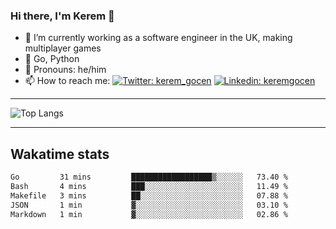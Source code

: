 ### Hi there, I'm Kerem 👋

- 🔭 I’m currently working as a software engineer in the UK, making multiplayer games
- :seedling: Go, Python
- :man: Pronouns: he/him
- 📫 How to reach me: [![Twitter: kerem_gocen](https://img.shields.io/twitter/follow/kerem_gocen?style=social)](https://twitter.com/kerem_gocen)
[![Linkedin: keremgocen](https://img.shields.io/badge/kerem-linkedin-blue?style=flat-square&logo=Linkedin&logoColor=white&link=https://www.linkedin.com/in/keremgocen/)](https://www.linkedin.com/in/keremgocen/)
<!--
**keremgocen/keremgocen** is a ✨ _special_ ✨ repository because its `README.md` (this file) appears on your GitHub profile.

Here are some ideas to get you started:

- 🔭 I’m currently working on ...
- 🌱 I’m currently learning ...
- 👯 I’m looking to collaborate on ...
- 🤔 I’m looking for help with ...
- 💬 Ask me about ...
- 📫 How to reach me: ...
- 😄 Pronouns: ...
- ⚡ Fun fact: ...
-->

---

![Top Langs](https://github-readme-stats.vercel.app/api/top-langs/?username=keremgocen&layout=compact)

---

## Wakatime stats

<!--START_SECTION:waka-->

```txt
Go         31 mins         ██████████████████▒░░░░░░   73.40 %
Bash       4 mins          ███░░░░░░░░░░░░░░░░░░░░░░   11.49 %
Makefile   3 mins          ██░░░░░░░░░░░░░░░░░░░░░░░   07.88 %
JSON       1 min           ▓░░░░░░░░░░░░░░░░░░░░░░░░   03.10 %
Markdown   1 min           ▓░░░░░░░░░░░░░░░░░░░░░░░░   02.86 %
```

<!--END_SECTION:waka-->
